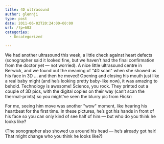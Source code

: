 ```yaml
---
title: 4D ultrasound
author: glennji
type: post
date: 2011-06-02T20:24:00+00:00
url: /?p=602
categories:
  - Uncategorized

---
```

We had another ultrasound this week, a little check against heart defects (sonographer said it looked fine, but we haven&#8217;t had the final confirmation from the doctor yet &#8212; not worried). A nice little ultrasound centre in Berwick, and we found out the meaning of "4D scan" when she showed us his face in 3D &#8230; and then he moved! Opening and closing his mouth just like a real baby might (and he&#8217;s looking pretty baby-like now), it was amazing to behold. Technology is awesome! Science, you rock. They printed out a couple of 3D pics, with the digital copies on their way (can&#8217;t scan the thermal-prints) so you might&#8217;ve seen the blurry pic from Flickr:</p> 

For me, seeing him move was another "wow" moment, like hearing his heartbeat for the first time. In these pictures, he&#8217;s got his hands in front of his face so you can only kind of see half of him &#8212; but who do you think he looks like?

(The sonographer also showed us around his head &#8212; he&#8217;s already got hair! That might change who you think he looks like?)

<img src="" width="1" height="1" />
